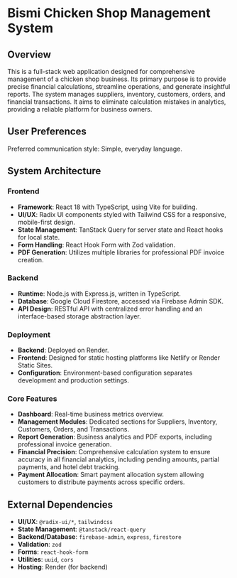 # Bismi Chicken Shop Management System

## Overview
This is a full-stack web application designed for comprehensive management of a chicken shop business. Its primary purpose is to provide precise financial calculations, streamline operations, and generate insightful reports. The system manages suppliers, inventory, customers, orders, and financial transactions. It aims to eliminate calculation mistakes in analytics, providing a reliable platform for business owners.

## User Preferences
Preferred communication style: Simple, everyday language.

## System Architecture
### Frontend
- **Framework**: React 18 with TypeScript, using Vite for building.
- **UI/UX**: Radix UI components styled with Tailwind CSS for a responsive, mobile-first design.
- **State Management**: TanStack Query for server state and React hooks for local state.
- **Form Handling**: React Hook Form with Zod validation.
- **PDF Generation**: Utilizes multiple libraries for professional PDF invoice creation.

### Backend
- **Runtime**: Node.js with Express.js, written in TypeScript.
- **Database**: Google Cloud Firestore, accessed via Firebase Admin SDK.
- **API Design**: RESTful API with centralized error handling and an interface-based storage abstraction layer.

### Deployment
- **Backend**: Deployed on Render.
- **Frontend**: Designed for static hosting platforms like Netlify or Render Static Sites.
- **Configuration**: Environment-based configuration separates development and production settings.

### Core Features
- **Dashboard**: Real-time business metrics overview.
- **Management Modules**: Dedicated sections for Suppliers, Inventory, Customers, Orders, and Transactions.
- **Report Generation**: Business analytics and PDF exports, including professional invoice generation.
- **Financial Precision**: Comprehensive calculation system to ensure accuracy in all financial analytics, including pending amounts, partial payments, and hotel debt tracking.
- **Payment Allocation**: Smart payment allocation system allowing customers to distribute payments across specific orders.

## External Dependencies
- **UI/UX**: `@radix-ui/*`, `tailwindcss`
- **State Management**: `@tanstack/react-query`
- **Backend/Database**: `firebase-admin`, `express`, `firestore`
- **Validation**: `zod`
- **Forms**: `react-hook-form`
- **Utilities**: `uuid`, `cors`
- **Hosting**: Render (for backend)